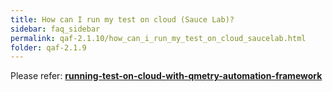 ```yaml
---
title: How can I run my test on cloud (Sauce Lab)?
sidebar: faq_sidebar
permalink: qaf-2.1.10/how_can_i_run_my_test_on_cloud_saucelab.html
folder: qaf-2.1.9
---
```


Please refer: **[running-test-on-cloud-with-qmetry-automation-framework](http://blog.infostretch.com/running-test-on-cloud-with-infostretch-test-automation-framework)**

